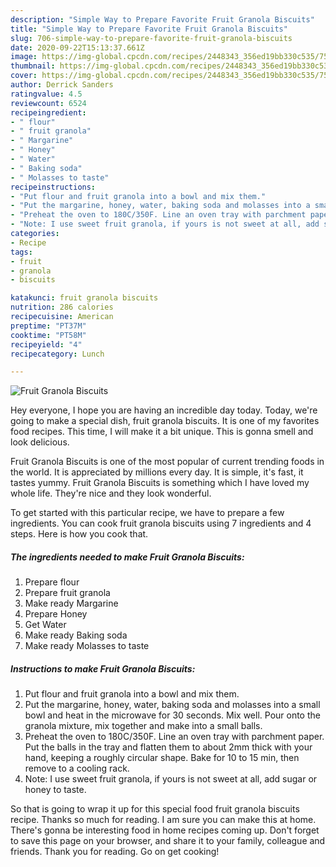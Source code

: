 ```yaml
---
description: "Simple Way to Prepare Favorite Fruit Granola Biscuits"
title: "Simple Way to Prepare Favorite Fruit Granola Biscuits"
slug: 706-simple-way-to-prepare-favorite-fruit-granola-biscuits
date: 2020-09-22T15:13:37.661Z
image: https://img-global.cpcdn.com/recipes/2448343_356ed19bb330c535/751x532cq70/fruit-granola-biscuits-recipe-main-photo.jpg
thumbnail: https://img-global.cpcdn.com/recipes/2448343_356ed19bb330c535/751x532cq70/fruit-granola-biscuits-recipe-main-photo.jpg
cover: https://img-global.cpcdn.com/recipes/2448343_356ed19bb330c535/751x532cq70/fruit-granola-biscuits-recipe-main-photo.jpg
author: Derrick Sanders
ratingvalue: 4.5
reviewcount: 6524
recipeingredient:
- " flour"
- " fruit granola"
- " Margarine"
- " Honey"
- " Water"
- " Baking soda"
- " Molasses to taste"
recipeinstructions:
- "Put flour and fruit granola into a bowl and mix them."
- "Put the margarine, honey, water, baking soda and molasses into a small bowl and heat in the microwave for 30 seconds. Mix well. Pour onto the granola mixture, mix together and make into a small balls."
- "Preheat the oven to 180C/350F. Line an oven tray with parchment paper. Put the balls in the tray and flatten them to about 2mm thick with your hand, keeping a roughly circular shape. Bake for 10 to 15 min, then remove to a cooling rack."
- "Note: I use sweet fruit granola, if yours is not sweet at all, add sugar or honey to taste."
categories:
- Recipe
tags:
- fruit
- granola
- biscuits

katakunci: fruit granola biscuits 
nutrition: 286 calories
recipecuisine: American
preptime: "PT37M"
cooktime: "PT58M"
recipeyield: "4"
recipecategory: Lunch

---
```



![Fruit Granola Biscuits](https://img-global.cpcdn.com/recipes/2448343_356ed19bb330c535/751x532cq70/fruit-granola-biscuits-recipe-main-photo.jpg)

Hey everyone, I hope you are having an incredible day today. Today, we're going to make a special dish, fruit granola biscuits. It is one of my favorites food recipes. This time, I will make it a bit unique. This is gonna smell and look delicious.



Fruit Granola Biscuits is one of the most popular of current trending foods in the world. It is appreciated by millions every day. It is simple, it's fast, it tastes yummy. Fruit Granola Biscuits is something which I have loved my whole life. They're nice and they look wonderful.


To get started with this particular recipe, we have to prepare a few ingredients. You can cook fruit granola biscuits using 7 ingredients and 4 steps. Here is how you cook that.

<!--inarticleads1-->

##### The ingredients needed to make Fruit Granola Biscuits:

1. Prepare  flour
1. Prepare  fruit granola
1. Make ready  Margarine
1. Prepare  Honey
1. Get  Water
1. Make ready  Baking soda
1. Make ready  Molasses to taste




<!--inarticleads2-->

##### Instructions to make Fruit Granola Biscuits:

1. Put flour and fruit granola into a bowl and mix them.
1. Put the margarine, honey, water, baking soda and molasses into a small bowl and heat in the microwave for 30 seconds. Mix well. Pour onto the granola mixture, mix together and make into a small balls.
1. Preheat the oven to 180C/350F. Line an oven tray with parchment paper. Put the balls in the tray and flatten them to about 2mm thick with your hand, keeping a roughly circular shape. Bake for 10 to 15 min, then remove to a cooling rack.
1. Note: I use sweet fruit granola, if yours is not sweet at all, add sugar or honey to taste.




So that is going to wrap it up for this special food fruit granola biscuits recipe. Thanks so much for reading. I am sure you can make this at home. There's gonna be interesting food in home recipes coming up. Don't forget to save this page on your browser, and share it to your family, colleague and friends. Thank you for reading. Go on get cooking!
